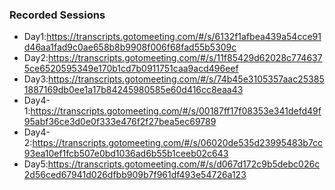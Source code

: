 ### Recorded Sessions
- Day1:https://transcripts.gotomeeting.com/#/s/6132f1afbea439a54cce91d46aa1fad9c0ae658b8b9908f006f68fad55b5309c
- Day2:https://transcripts.gotomeeting.com/#/s/11f85429d62028c7746375ce6520595349e170b1cd7b0911751caa9acd496eef
- Day3:https://transcripts.gotomeeting.com/#/s/74b45e3105357aac253851887169db0ee1a17b84245980585e60d416cc8eaa43
- Day4-1:https://transcripts.gotomeeting.com/#/s/00187ff17f08353e341defd49f95abf36ce3d0e0f333e476f2f27bea5ec69789
- Day4-2:https://transcripts.gotomeeting.com/#/s/06020de535d23995483b7cc93ea10ef1fcb507e0bd1036ad6b55b1ceeb02c643
- Day5:https://transcripts.gotomeeting.com/#/s/d067d172c9b5debc026c2d56ced67941d026dfbb909b7f961df493e54726a123

